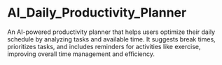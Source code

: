 # AI_Daily_Productivity_Planner
An AI-powered productivity planner that helps users optimize their daily schedule by analyzing tasks and available time. It suggests break times, prioritizes tasks, and includes reminders for activities like exercise, improving overall time management and efficiency.
